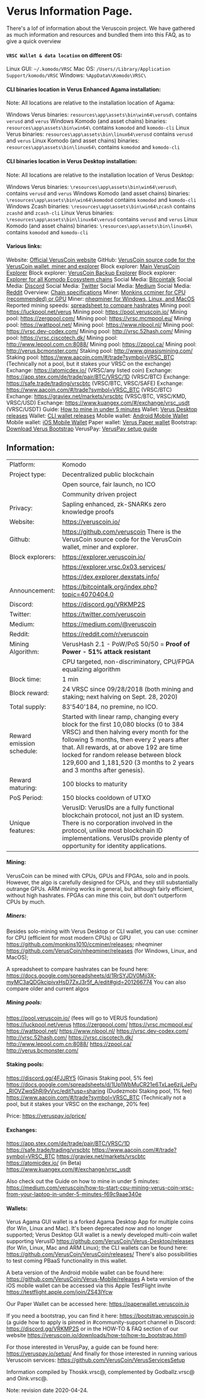 # Verus Information Page.

There's a lof of information about the Veruscoin project. We have gathered as much information and resources and bundled them into this FAQ, as to give a quick overview

#### `VRSC Wallet & data location` on different OS:

Linux GUI: `~/.komodo/VRSC`
Mac OS: `/Users//Library/Application Support/komodo/VRSC`
Windows: `%AppData%\Komodo\VRSC\`

#### CLI binaries location in Verus Enhanced Agama installation:

Note: All locations are relative to the installation location of Agama:

Windows Verus binaries: `resources\app\assets\bin\win64\verusd\` contains `verusd` and `verus`
Windows Komodo (and asset chains) binaries: `resources\app\assets\bin\win64\` contains `komodod` and `komodo-cli`
Linux Verus binaries: `resources\app\assets\bin\linux64\verusd`  contains `verusd` and `verus`
Linux Komodo (and asset chains) binaries: `resources\app\assets\bin\linux64\` contains `komodod` and `komodo-cli`

#### CLI binaries location in Verus Desktop installation:

Note: All locations are relative to the installation location of Verus Desktop:

Windows Verus binaries: `\resources\app\assets\bin\win64\verusd\` contains `verusd` and `verus`
Windows Komodo (and asset chains) binaries: `\resources\app\assets\bin\win64\komodod` contains `komodod` and `komodo-cli`
Windows Zcash binaries: `\resources\app\assets\bin\win64\zcash` contains `zcashd` and `zcash-cli`
Linux Verus binaries: `\resources\app\assets\bin\linux64\verusd`  contains `verusd` and `verus`
Linux Komodo (and asset chains) binaries: `\resources\app\assets\bin\linux64\` contains `komodod` and `komodo-cli`


#### Various links:

Website: [Official VerusCoin website](https://veruscoin.io)
GitHub: [VerusCoin source code for the VerusCoin wallet, miner and explorer](https://github.com/veruscoin)
Block explorer: [Main VerusCoin Explorer](https://explorer.veruscoin.io)
Block explorer: [VerusCoin Backup Explorer](https://explorer.vrsc.0x03.services/)
Block explorer: [Explorer for all Komodo Ecosystem chains](https://dex.explorer.dexstats.info/)
Social Media: [Bitcointalk](https://bitcointalk.org/index.php?topic=4070404.0)
Social Media: [Discord](https://discord.gg/VRKMP2S)
Social Media: [Twitter](https://twitter.com/veruscoin)
Social Media: [Medium](https://medium.com/@veruscoin)
Social Media: [Reddit](https://reddit.com/r/veruscoin)
Overview: [Chain specifications](https://cdn-images-1.medium.com/max/2000/1*GUXCVTqV455RoOQzj9FGSw.jpeg)
Miner: [Monkins ccminer for CPU (recommended) or GPU](https://github.com/monkins1010/ccminer/releases)
Miner: [nheqminer for Windows, Linux, and MacOS](https://github.com/VerusCoin/nheqminer/releases)
Reported mining speeds: [spreadsheet to compare hashrates](https://docs.google.com/spreadsheets/d/1RrSYJDV0Mjj3X-myMC3aQDGkcipivxHsD7ZxJ3r5f_A/edit#gid=201266774)
Mining pool: https://luckpool.net/verus
Mining pool: https://pool.veruscoin.io/
Mining pool: https://zergpool.com/
Mining pool: https://vrsc.mcmpool.eu/
Mining pool: https://wattpool.net/
Mining pool: https://www.nlpool.nl/
Mining pool: https://vrsc.dev-codex.com/
Mining pool: http://vrsc.52hash.com/
Mining pool: https://vrsc.ciscotech.dk/
Mining pool: http://www.lepool.com.cn:8088/
Mining pool: https://zpool.ca/
Mining pool: http://verus.bcmonster.com/
Staking pool: http://www.ginasismining.com/
Staking pool: https://www.aacoin.com/#/trade?symbol=VRSC_BTC (Technically not a pool, but it stakes your VRSC on the exchange)
Exchange: https://atomicdex.io/ (VRSC/any listed coin)
Exchange: https://app.stex.com/de/trade/pair/BTC/VRSC/1D (VRSC/BTC)
Exchange: https://safe.trade/trading/vrscbtc (VRSC/BTC, VRSC/SAFE)
Exchange: https://www.aacoin.com/#/trade?symbol=VRSC_BTC (VRSC/BTC)
Exchange: https://graviex.net/markets/vrscbtc (VRSC/BTC, VRSC/KMD, VRSC/USD)
Exchange: https://www.kuangex.com/#/exchange/vrsc_usdt (VRSC/USDT)
Guide: [How to mine in under 5 minutes](https://medium.com/veruscoin/how-to-start-cpu-mining-verus-coin-vrsc-from-your-laptop-in-under-5-minutes-f69c9aae340e)
Wallet: [Verus Desktop releases](https://github.com/VerusCoin/Verus-Desktop/releases)
Wallet: [CLI wallet releases](https://github.com/VerusCoin/VerusCoin/releases/)
Mobile wallet: [Android Mobile Wallet](https://github.com/VerusCoin/Verus-Mobile/releases/tag/v0.1.6-beta)
Mobile wallet: [iOS Mobile Wallet](https://testflight.apple.com/join/ZS43lYcw)
Paper wallet: [Verus Paper wallet](https://paperwallet.veruscoin.io/)
Bootstrap: [Download Verus Bootstrap](https://bootstrap.veruscoin.io)
VerusPay: [VerusPay setup guide](https://veruspay.io/setup/)

## Information:

|||
|---|---|
|Platform:           |Komodo|
|Project type:       |Decentralized public blockchain|
|                    |Open source, fair launch, no ICO|
|                    |Community driven project|
|Privacy:            |Sapling enhanced, zk-SNARKs zero knowledge proofs|
|Website:            |https://veruscoin.io/|
|Github:             |https://github.com/veruscoin There is the VerusCoin source code for the VerusCoin wallet, miner and explorer.|
|Block explorers:    |https://explorer.veruscoin.io/|
|                    |https://explorer.vrsc.0x03.services/|
|                    |https://dex.explorer.dexstats.info/|
|Announcement:       |https://bitcointalk.org/index.php?topic=4070404.0|
|Discord:            |https://discord.gg/VRKMP2S|
|Twitter:            |https://twitter.com/veruscoin|
|Medium:             |https://medium.com/@veruscoin|
|Reddit:             |https://reddit.com/r/veruscoin|
|Mining Algorithm:   |VerusHash 2.1 - PoW/PoS 50/50 = **Proof of Power - 51% attack resistant**|
|                    |CPU targeted, non-discriminatory, CPU/FPGA equalizing algorithm|
|Block time:         |1 min|
|Block reward:       |24 VRSC since 09/28/2018 (both mining and staking; next halving on Sept. 28, 2020)|
|Total supply:       |83'540'184, no premine, no ICO.|
|Reward emission schedule:| Started with linear ramp, changing every block for the first 10,080 blocks (0 to 384 VRSC) and then halving every month for the following 5 months, then every 2 years after that. All rewards, at or above 192 are time locked for random release between block 129,600 and 1,181,520 (3 months to 2 years and 3 months after genesis).|
|Reward maturing:    |100 blocks to maturity|
|PoS Period:         |150 blocks cooldown of UTXO|
|Unique features:    |VerusID: VerusIDs are a fully functional blockchain protocol, not just an ID system. There is no corporation involved in the protocol, unlike most blockchain ID implementations. VerusIDs provide plenty of opportunity for identity applications.|

#### Mining:

VerusCoin can be mined with CPUs, GPUs and FPGAs, solo and in pools. However, the algo is carefully designed for CPUs, and they still substantially outrange GPUs.
ARM mining works in general, but although fairly efficient, without high hashrates. FPGAs can mine this coin, but don't outperform CPUs by much.

##### Miners:
Besides solo-mining with Verus Desktop or CLI wallet, you can use:
ccminer for CPU (efficient for most modern CPUs) or GPU https://github.com/monkins1010/ccminer/releases;
nheqminer https://github.com/VerusCoin/nheqminer/releases (for Windows, Linux, and MacOS);

A spreadsheet to compare hashrates can be found here: https://docs.google.com/spreadsheets/d/1RrSYJDV0Mjj3X-myMC3aQDGkcipivxHsD7ZxJ3r5f_A/edit#gid=201266774
You can also compare older and current algos

##### Mining pools:
https://pool.veruscoin.io/ (fees will go to VERUS foundation)
https://luckpool.net/verus
https://zergpool.com/
https://vrsc.mcmpool.eu/
https://wattpool.net/
https://www.nlpool.nl/
https://vrsc.dev-codex.com/
http://vrsc.52hash.com/
https://vrsc.ciscotech.dk/
http://www.lepool.com.cn:8088/
https://zpool.ca/
http://verus.bcmonster.com/

#### Staking pools:
https://discord.gg/4FJJRY5 (Ginasis Staking pool, 5% fee)
https://docs.google.com/spreadsheets/d/1Up1WbMuCR21e6TxLae6zjLJePu_RIOVZwqShRj9vVvc/edit?usp=sharing (Dudezmobi Staking pool, 1% fee)
https://www.aacoin.com/#/trade?symbol=VRSC_BTC (Technically not a pool, but it stakes your VRSC on the exchange, 20% fee)

Price: https://veruspay.io/price/

#### Exchanges:
https://app.stex.com/de/trade/pair/BTC/VRSC/1D
https://safe.trade/trading/vrscbtc
https://www.aacoin.com/#/trade?symbol=VRSC_BTC
https://graviex.net/markets/vrscbtc
https://atomicdex.io/ (in Beta)
https://www.kuangex.com/#/exchange/vrsc_usdt

Also check out the Guide on how to mine in under 5 minutes: https://medium.com/veruscoin/how-to-start-cpu-mining-verus-coin-vrsc-from-your-laptop-in-under-5-minutes-f69c9aae340e

#### Wallets:
Verus Agama GUI wallet is a forked Agama Desktop App for multiple coins (for Win, Linux and Mac). It's been deprecated now and no longer supported;
Verus Desktop GUI wallet is a newly developed multi-coin wallet supporting VerusID https://github.com/VerusCoin/Verus-Desktop/releases (for Win, Linux, Mac and ARM Linux);
the CLI wallets can be found here: https://github.com/VerusCoin/VerusCoin/releases/
There's also possibilities to test coming PBaaS functionality in this wallet.

A beta version of the Android mobile wallet can be found here: https://github.com/VerusCoin/Verus-Mobile/releases
A beta version of the iOS mobile wallet can be accessed via this Apple TestFlight invite https://testflight.apple.com/join/ZS43lYcw

Our Paper Wallet can be accessed here: https://paperwallet.veruscoin.io

If you need a bootstrap, you can find it here: https://bootstrap.veruscoin.io
(a guide how to apply is pinned in #community-support channel in Discord: https://discord.gg/VRKMP2S or in the HOW-TO & FAQ section of our website https://veruscoin.io/downloads/how-to/how-to_bootstrap.html)

For those interested in VerusPay, a guide can be found here: https://veruspay.io/setup/
And finally for those interested in running various Veruscoin services: https://github.com/VerusCoin/VerusServicesSetup


Information compiled by Thoskk.vrsc@, complemented by Godballz.vrsc@ and Oink.vrsc@.

Note: revision date 2020-04-24.
